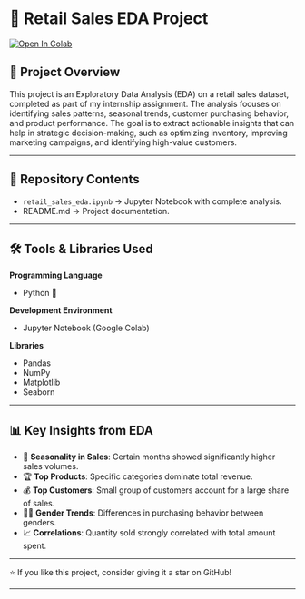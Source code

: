 # 🛒 Retail Sales EDA Project

[![Open In Colab](https://colab.research.google.com/assets/colab-badge.svg)](https://colab.research.google.com/github/prateek-rangepalli/retail-sales-eda/blob/main/retail_sales_eda.ipynb)

## 📌 Project Overview
This project is an Exploratory Data Analysis (EDA) on a retail sales dataset, completed as part of my internship assignment.
The analysis focuses on identifying sales patterns, seasonal trends, customer purchasing behavior, and product performance.
The goal is to extract actionable insights that can help in strategic decision-making, such as optimizing inventory, improving marketing campaigns, and identifying high-value customers.

---

## 📂 Repository Contents
- `retail_sales_eda.ipynb` → Jupyter Notebook with complete analysis.
- README.md → Project documentation.

---

## 🛠 Tools & Libraries Used
**Programming Language**  
- Python 🐍  

**Development Environment**  
- Jupyter Notebook (Google Colab)  

**Libraries**  
- Pandas  
- NumPy  
- Matplotlib  
- Seaborn

--- 

## 📊 Key Insights from EDA
- 📅 **Seasonality in Sales**: Certain months showed significantly higher sales volumes.
- 🏆 **Top Products**: Specific categories dominate total revenue.
- 💰 **Top Customers**: Small group of customers account for a large share of sales.
- 👩‍💼 **Gender Trends**: Differences in purchasing behavior between genders.
- 📈 **Correlations**: Quantity sold strongly correlated with total amount spent.

---


⭐ If you like this project, consider giving it a star on GitHub!


---



